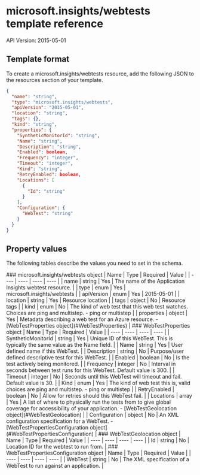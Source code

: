 # microsoft.insights/webtests template reference
API Version: 2015-05-01
## Template format

To create a microsoft.insights/webtests resource, add the following JSON to the resources section of your template.

```json
{
  "name": "string",
  "type": "microsoft.insights/webtests",
  "apiVersion": "2015-05-01",
  "location": "string",
  "tags": {},
  "kind": "string",
  "properties": {
    "SyntheticMonitorId": "string",
    "Name": "string",
    "Description": "string",
    "Enabled": boolean,
    "Frequency": "integer",
    "Timeout": "integer",
    "Kind": "string",
    "RetryEnabled": boolean,
    "Locations": [
      {
        "Id": "string"
      }
    ],
    "Configuration": {
      "WebTest": "string"
    }
  }
}
```
## Property values

The following tables describe the values you need to set in the schema.

<a id="microsoft.insights/webtests" />
### microsoft.insights/webtests object
|  Name | Type | Required | Value |
|  ---- | ---- | ---- | ---- |
|  name | string | Yes | The name of the Application Insights webtest resource. |
|  type | enum | Yes | microsoft.insights/webtests |
|  apiVersion | enum | Yes | 2015-05-01 |
|  location | string | Yes | Resource location |
|  tags | object | No | Resource tags |
|  kind | enum | No | The kind of web test that this web test watches. Choices are ping and multistep. - ping or multistep |
|  properties | object | Yes | Metadata describing a web test for an Azure resource. - [WebTestProperties object](#WebTestProperties) |


<a id="WebTestProperties" />
### WebTestProperties object
|  Name | Type | Required | Value |
|  ---- | ---- | ---- | ---- |
|  SyntheticMonitorId | string | Yes | Unique ID of this WebTest. This is typically the same value as the Name field. |
|  Name | string | Yes | User defined name if this WebTest. |
|  Description | string | No | Purpose/user defined descriptive test for this WebTest. |
|  Enabled | boolean | No | Is the test actively being monitored. |
|  Frequency | integer | No | Interval in seconds between test runs for this WebTest. Default value is 300. |
|  Timeout | integer | No | Seconds until this WebTest will timeout and fail. Default value is 30. |
|  Kind | enum | Yes | The kind of web test this is, valid choices are ping and multistep. - ping or multistep |
|  RetryEnabled | boolean | No | Allow for retries should this WebTest fail. |
|  Locations | array | Yes | A list of where to physically run the tests from to give global coverage for accessibility of your application. - [WebTestGeolocation object](#WebTestGeolocation) |
|  Configuration | object | No | An XML configuration specification for a WebTest. - [WebTestPropertiesConfiguration object](#WebTestPropertiesConfiguration) |


<a id="WebTestGeolocation" />
### WebTestGeolocation object
|  Name | Type | Required | Value |
|  ---- | ---- | ---- | ---- |
|  Id | string | No | Location ID for the webtest to run from. |


<a id="WebTestPropertiesConfiguration" />
### WebTestPropertiesConfiguration object
|  Name | Type | Required | Value |
|  ---- | ---- | ---- | ---- |
|  WebTest | string | No | The XML specification of a WebTest to run against an application. |

